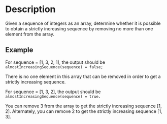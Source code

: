 # Description

Given a sequence of integers as an array, determine whether it is possible to obtain a strictly increasing sequence by removing no more than one element from the array.  

## Example

For sequence = [1, 3, 2, 1], the output should be  
`almostIncreasingSequence(sequence) = false;`  

There is no one element in this array that can be removed in order to get a strictly increasing sequence.  

For sequence = [1, 3, 2], the output should be  
`almostIncreasingSequence(sequence) = true.`  

You can remove 3 from the array to get the strictly increasing sequence [1, 2]. Alternately, you can remove 2 to get the strictly increasing sequence [1, 3].  

